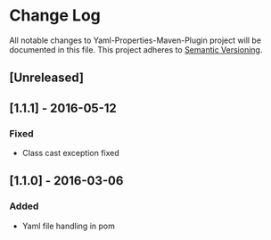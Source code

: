 # Change Log
All notable changes to Yaml-Properties-Maven-Plugin project will be documented in this file.
This project adheres to [Semantic Versioning](http://semver.org/).

## [Unreleased]

## [1.1.1] - 2016-05-12
### Fixed
- Class cast exception fixed

## [1.1.0] - 2016-03-06
### Added
- Yaml file handling in pom